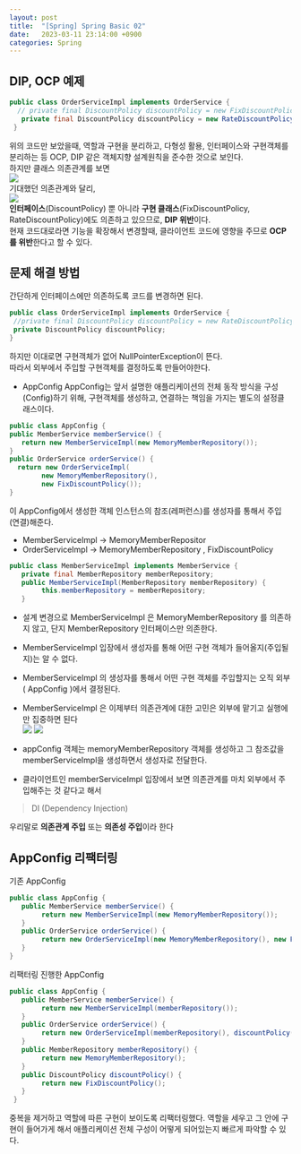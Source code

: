 ```yaml
---
layout: post
title:  "[Spring] Spring Basic 02"
date:   2023-03-11 23:14:00 +0900
categories: Spring
---
```


## DIP, OCP 예제
```java
public class OrderServiceImpl implements OrderService {
  // private final DiscountPolicy discountPolicy = new FixDiscountPolicy();
   private final DiscountPolicy discountPolicy = new RateDiscountPolicy();
 }
```
위의 코드만 보았을때, 역할과 구현을 분리하고, 다형성 활용, 인터페이스와 구현객체를 분리하는 등 OCP, DIP 같은 객체지향 설계원칙을 준수한 것으로 보인다.  
하지만 클래스 의존관계를 보면  
![](https://velog.velcdn.com/images/ghjeong/post/c1346895-f76f-4d94-b9f3-a235d52b9365/image.png)  
기대했던 의존관계와 달리,  
![](https://velog.velcdn.com/images/ghjeong/post/334bc764-d32f-4e08-ab4a-7a02acf6f6c6/image.png)  
**인터페이스**(DiscountPolicy) 뿐 아니라 **구현 클래스**(FixDiscountPolicy, RateDiscountPolicy)에도 의존하고 있으므로, **DIP 위반**이다.  
현재 코드대로라면 기능을 확장해서 변경할때, 클라이언트 코드에 영향을 주므로 **OCP를 위반**한다고 할 수 있다.

## 문제 해결 방법
간단하게 인터페이스에만 의존하도록 코드를 변경하면 된다.
```java
public class OrderServiceImpl implements OrderService {
 //private final DiscountPolicy discountPolicy = new RateDiscountPolicy();
 private DiscountPolicy discountPolicy;
}
```
하지만 이대로면 구현객체가 없어 NullPointerException이 뜬다.   
따라서 외부에서 주입할 구현객체를 결정하도록 만들어야한다.
* AppConfig
  AppConfig는 앞서 설명한 애플리케이션의 전체 동작 방식을 구성(Config)하기 위해, 구현객체를 생성하고, 연결하는 책임을 가지는 별도의 설정클래스이다.
 ```java
 public class AppConfig {
 public MemberService memberService() {
 	return new MemberServiceImpl(new MemoryMemberRepository());
 }
 public OrderService orderService() {
   return new OrderServiceImpl(
         new MemoryMemberRepository(),
         new FixDiscountPolicy());
 }
 ```
이 AppConfig에서 생성한 객체 인스턴스의 참조(레퍼런스)를 생성자를 통해서 주입(연결)해준다.
  * MemberServiceImpl -> MemoryMemberRepositor
  * OrderServiceImpl -> MemoryMemberRepository , FixDiscountPolicy

```java
public class MemberServiceImpl implements MemberService {
   private final MemberRepository memberRepository;
   public MemberServiceImpl(MemberRepository memberRepository) {
   		this.memberRepository = memberRepository;
   }
 ```
* 설계 변경으로 MemberServiceImpl 은 MemoryMemberRepository 를 의존하지 않고, 단지 MemberRepository 인터페이스만 의존한다.
* MemberServiceImpl 입장에서 생성자를 통해 어떤 구현 객체가 들어올지(주입될지)는 알 수 없다.
* MemberServiceImpl 의 생성자를 통해서 어떤 구현 객체를 주입할지는 오직 외부( AppConfig )에서 결정된다.
* MemberServiceImpl 은 이제부터 의존관계에 대한 고민은 외부에 맡기고 실행에만 집중하면 된다  
  ![](https://velog.velcdn.com/images/ghjeong/post/3869ed3c-75ef-4dc3-b361-9ac337fd4885/image.png)
  ![](https://velog.velcdn.com/images/ghjeong/post/b9bc88e0-6b35-4bc0-afbf-85b0914e254b/image.png)

* appConfig 객체는 memoryMemberRepository 객체를 생성하고 그 참조값을 memberServiceImpl을 생성하면서 생성자로 전달한다.
* 클라이언트인 memberServiceImpl 입장에서 보면 의존관계를 마치 외부에서 주입해주는 것 같다고 해서
> DI (Dependency Injection)

우리말로 **의존관계 주입** 또는 **의존성 주입**이라 한다

## AppConfig 리팩터링
기존 AppConfig
```java
public class AppConfig {
   public MemberService memberService() {
   		return new MemberServiceImpl(new MemoryMemberRepository());
   }
   public OrderService orderService() {
   		return new OrderServiceImpl(new MemoryMemberRepository(), new FixDiscountPolicy());
   }
}
```
리팩터링 진행한 AppConfig
```java
public class AppConfig {
   public MemberService memberService() {
   		return new MemberServiceImpl(memberRepository());
   }
   public OrderService orderService() {
   		return new OrderServiceImpl(memberRepository(), discountPolicy());
   }
   public MemberRepository memberRepository() {
   		return new MemoryMemberRepository();
   }
   public DiscountPolicy discountPolicy() {
   		return new FixDiscountPolicy();
   }
 }
```
중복을 제거하고 역할에 따른 구현이 보이도록 리팩터링했다. 역할을 세우고 그 안에 구현이 들어가게 해서 애플리케이션 전체 구성이 어떻게 되어있는지 빠르게 파악할 수 있다.


